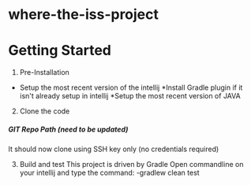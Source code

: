 # where-the-iss-project
# Getting Started
1. Pre-Installation
* Setup the most recent version of the intellij
*Install Gradle plugin if it isn't already setup in intellij
*Setup the most recent version of JAVA


2. Clone the code
##### GIT Repo Path (need to be updated) #######
It should now clone using SSH key only (no credentials required)



3. Build and test
This project is driven by Gradle
Open commandline on your intellij and type the command:
-gradlew clean test


